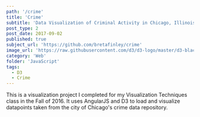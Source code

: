 ```yaml
---
path: '/crime'
title: 'Crime'
subtitle: 'Data Visualization of Criminal Activity in Chicago, Illinois'
post_type: 2
post_date: 2017-09-02
published: true
subject_url: 'https://github.com/bretafinley/crime'
image_url: 'https://raw.githubusercontent.com/d3/d3-logo/master/d3-black.png'
category: 'Web'
folder: 'JavaScript'
tags:
  - D3
  - Crime
---
```


This is a visualization project I completed for my Visualization Techniques class in the Fall of 2016. It uses AngularJS and D3 to load and visualize datapoints taken from the city of Chicago's crime data repository.
